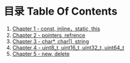 # 目录 Table Of Contents

1. [Chapter 1 - const, inline，static, this](01.md)
2. [Chapter 2 - pointers, refrence](02.md)
3. [Chapter 3 - char*, char[], string](03.md)
4. [Chapter 4 - uint8_t, uint16_t, uint32_t, uint64_t](04.md)
5. [Chapter 5 - new, delete](05.md)
